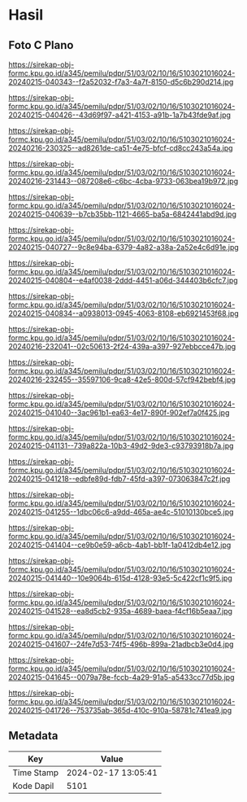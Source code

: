 # Hasil

## Foto C Plano

https://sirekap-obj-formc.kpu.go.id/a345/pemilu/pdpr/51/03/02/10/16/5103021016024-20240215-040343--f2a52032-f7a3-4a7f-8150-d5c6b290d214.jpg

https://sirekap-obj-formc.kpu.go.id/a345/pemilu/pdpr/51/03/02/10/16/5103021016024-20240215-040426--43d69f97-a421-4153-a91b-1a7b43fde9af.jpg

https://sirekap-obj-formc.kpu.go.id/a345/pemilu/pdpr/51/03/02/10/16/5103021016024-20240216-230325--ad8261de-ca51-4e75-bfcf-cd8cc243a54a.jpg

https://sirekap-obj-formc.kpu.go.id/a345/pemilu/pdpr/51/03/02/10/16/5103021016024-20240216-231443--087208e6-c6bc-4cba-9733-063bea19b972.jpg

https://sirekap-obj-formc.kpu.go.id/a345/pemilu/pdpr/51/03/02/10/16/5103021016024-20240215-040639--b7cb35bb-1121-4665-ba5a-6842441abd9d.jpg

https://sirekap-obj-formc.kpu.go.id/a345/pemilu/pdpr/51/03/02/10/16/5103021016024-20240215-040727--9c8e94ba-6379-4a82-a38a-2a52e4c6d91e.jpg

https://sirekap-obj-formc.kpu.go.id/a345/pemilu/pdpr/51/03/02/10/16/5103021016024-20240215-040804--e4af0038-2ddd-4451-a06d-344403b6cfc7.jpg

https://sirekap-obj-formc.kpu.go.id/a345/pemilu/pdpr/51/03/02/10/16/5103021016024-20240215-040834--a0938013-0945-4063-8108-eb6921453f68.jpg

https://sirekap-obj-formc.kpu.go.id/a345/pemilu/pdpr/51/03/02/10/16/5103021016024-20240216-232041--02c50613-2f24-439a-a397-927ebbcce47b.jpg

https://sirekap-obj-formc.kpu.go.id/a345/pemilu/pdpr/51/03/02/10/16/5103021016024-20240216-232455--35597106-9ca8-42e5-800d-57cf942bebf4.jpg

https://sirekap-obj-formc.kpu.go.id/a345/pemilu/pdpr/51/03/02/10/16/5103021016024-20240215-041040--3ac961b1-ea63-4e17-890f-902ef7a0f425.jpg

https://sirekap-obj-formc.kpu.go.id/a345/pemilu/pdpr/51/03/02/10/16/5103021016024-20240215-041131--739a822a-10b3-49d2-9de3-c93793918b7a.jpg

https://sirekap-obj-formc.kpu.go.id/a345/pemilu/pdpr/51/03/02/10/16/5103021016024-20240215-041218--edbfe89d-fdb7-45fd-a397-073063847c2f.jpg

https://sirekap-obj-formc.kpu.go.id/a345/pemilu/pdpr/51/03/02/10/16/5103021016024-20240215-041255--1dbc06c6-a9dd-465a-ae4c-51010130bce5.jpg

https://sirekap-obj-formc.kpu.go.id/a345/pemilu/pdpr/51/03/02/10/16/5103021016024-20240215-041404--ce9b0e59-a6cb-4ab1-bb1f-1a0412db4e12.jpg

https://sirekap-obj-formc.kpu.go.id/a345/pemilu/pdpr/51/03/02/10/16/5103021016024-20240215-041440--10e9064b-615d-4128-93e5-5c422cf1c9f5.jpg

https://sirekap-obj-formc.kpu.go.id/a345/pemilu/pdpr/51/03/02/10/16/5103021016024-20240215-041528--ea8d5cb2-935a-4689-baea-f4cf16b5eaa7.jpg

https://sirekap-obj-formc.kpu.go.id/a345/pemilu/pdpr/51/03/02/10/16/5103021016024-20240215-041607--24fe7d53-74f5-496b-899a-21adbcb3e0d4.jpg

https://sirekap-obj-formc.kpu.go.id/a345/pemilu/pdpr/51/03/02/10/16/5103021016024-20240215-041645--0079a78e-fccb-4a29-91a5-a5433cc77d5b.jpg

https://sirekap-obj-formc.kpu.go.id/a345/pemilu/pdpr/51/03/02/10/16/5103021016024-20240215-041726--753735ab-365d-410c-910a-58781c741ea9.jpg


## Metadata

| Key        | Value               |
| ---------- | ------------------- |
| Time Stamp | 2024-02-17 13:05:41 |
| Kode Dapil | 5101                |



